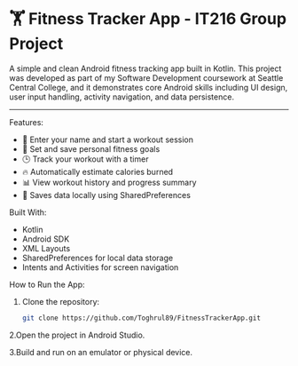 # 🏋️ Fitness Tracker App - IT216 Group Project 

A simple and clean Android fitness tracking app built in Kotlin. This project was developed as part of my Software Development coursework at Seattle Central College, and it demonstrates core Android skills including UI design, user input handling, activity navigation, and data persistence.

---

Features:

- 👤 Enter your name and start a workout session  
- 🎯 Set and save personal fitness goals  
- 🕒 Track your workout with a timer  
- 🔥 Automatically estimate calories burned  
- 📊 View workout history and progress summary  
- 💾 Saves data locally using SharedPreferences  


Built With:

- Kotlin  
- Android SDK  
- XML Layouts  
- SharedPreferences for local data storage  
- Intents and Activities for screen navigation


How to Run the App:

1. Clone the repository:
   ```bash
   git clone https://github.com/Toghrul89/FitnessTrackerApp.git

2.Open the project in Android Studio.

3.Build and run on an emulator or physical device.

